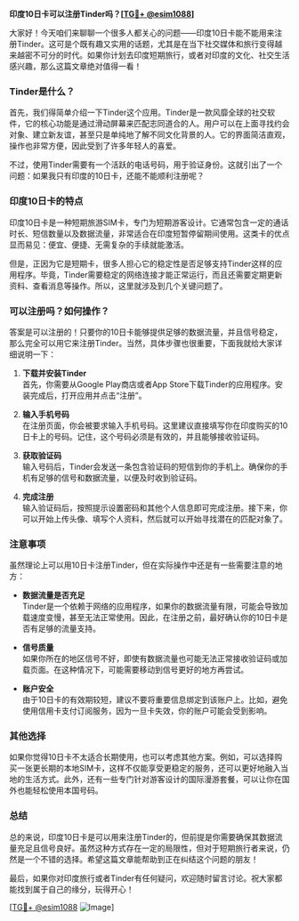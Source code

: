 **印度10日卡可以注册Tinder吗？[[TG💪+ @esim1088](https://t.me/s/esim1088)]**

大家好！今天咱们来聊聊一个很多人都关心的问题——印度10日卡能不能用来注册Tinder。这可是个既有趣又实用的话题，尤其是在当下社交媒体和旅行变得越来越密不可分的时代。如果你计划去印度短期旅行，或者对印度的文化、社交生活感兴趣，那么这篇文章绝对值得一看！

### Tinder是什么？

首先，我们得简单介绍一下Tinder这个应用。Tinder是一款风靡全球的社交软件，它的核心功能是通过滑动屏幕来匹配志同道合的人。用户可以在上面寻找约会对象、建立新友谊，甚至只是单纯地了解不同文化背景的人。它的界面简洁直观，操作也非常方便，因此受到了许多年轻人的喜爱。

不过，使用Tinder需要有一个活跃的电话号码，用于验证身份。这就引出了一个问题：如果我只有印度的10日卡，还能不能顺利注册呢？

### 印度10日卡的特点

印度10日卡是一种短期旅游SIM卡，专门为短期游客设计。它通常包含一定的通话时长、短信数量以及数据流量，非常适合在印度短暂停留期间使用。这类卡的优点显而易见：便宜、便捷、无需复杂的手续就能激活。

但是，正因为它是短期卡，很多人担心它的稳定性是否足够支持Tinder这样的应用程序。毕竟，Tinder需要稳定的网络连接才能正常运行，而且还需要定期更新资料、查看消息等操作。所以，这里就涉及到几个关键问题了。

### 可以注册吗？如何操作？

答案是可以注册的！只要你的10日卡能够提供足够的数据流量，并且信号稳定，那么完全可以用它来注册Tinder。当然，具体步骤也很重要，下面我就给大家详细说明一下：

1. **下载并安装Tinder**  
   首先，你需要从Google Play商店或者App Store下载Tinder的应用程序。安装完成后，打开应用并点击“注册”。

2. **输入手机号码**  
   在注册页面，你会被要求输入手机号码。这里建议直接填写你在印度购买的10日卡上的号码。记住，这个号码必须是有效的，并且能够接收验证码。

3. **获取验证码**  
   输入号码后，Tinder会发送一条包含验证码的短信到你的手机上。确保你的手机有足够的信号和数据流量，以便及时收到验证码。

4. **完成注册**  
   输入验证码后，按照提示设置密码和其他个人信息即可完成注册。接下来，你可以开始上传头像、填写个人资料，然后就可以开始寻找潜在的匹配对象了。

### 注意事项

虽然理论上可以用10日卡注册Tinder，但在实际操作中还是有一些需要注意的地方：

- **数据流量是否充足**  
  Tinder是一个依赖于网络的应用程序，如果你的数据流量有限，可能会导致加载速度变慢，甚至无法正常使用。因此，在注册之前，最好确认你的10日卡是否有足够的流量支持。

- **信号质量**  
  如果你所在的地区信号不好，即使有数据流量也可能无法正常接收验证码或加载页面。在这种情况下，可能需要移动到信号更好的地方再尝试。

- **账户安全**  
  由于10日卡的有效期较短，建议不要将重要信息绑定到该账户上。比如，避免使用信用卡支付订阅服务，因为一旦卡失效，你的账户可能会受到影响。

### 其他选择

如果你觉得10日卡不太适合长期使用，也可以考虑其他方案。例如，可以选择购买一张更长期的本地SIM卡，这样不仅能享受更稳定的服务，还可以更好地融入当地的生活方式。此外，还有一些专门针对游客设计的国际漫游套餐，可以让你在国外也能轻松使用本国号码。

### 总结

总的来说，印度10日卡是可以用来注册Tinder的，但前提是你需要确保其数据流量充足且信号良好。虽然这种方式存在一定的局限性，但对于短期旅行者来说，仍然是一个不错的选择。希望这篇文章能帮助到正在纠结这个问题的朋友！

最后，如果你对印度旅行或者Tinder有任何疑问，欢迎随时留言讨论。祝大家都能找到属于自己的缘分，玩得开心！

[[TG💪+ @esim1088](https://t.me/s/esim1088) ![Image](https://i.postimg.cc/4NQfJmqS/Snipaste-2025-05-13-00-14-12.png)]